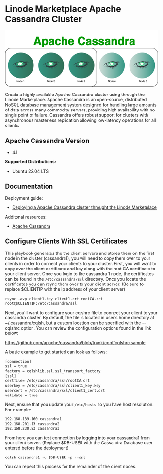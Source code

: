 # Linode Marketplace Apache Cassandra Cluster

![cassandra-diagram](images/cassandra.png)

Create a highly available Apache Cassandra cluster using through the Linode Marketplace. Apache Cassandra is an open-source, distributed NoSQL database management system designed for handling large amounts of data across many commodity servers, providing high availability with no single point of failure. Cassandra offers robust support for clusters with asynchronous masterless replication allowing low-latency operations for all clients. 

## Apache Cassandra Version
- 4.1

**Supported Distributions:**
- Ubuntu 22.04 LTS

## Documentation

Deployment guide:
- [Deploying a Apache Cassandra cluster throught the Linode Marketplace](https://www.linode.com/docs/products/tools/marketplace/guides/cassandra-cluster/)

Additonal resources:

- [Apache Cassandra](https://cassandra.apache.org/doc/stable/index.html)

## Configure Clients With SSL Certificates

This playbook generates the the client servers and stores them on the first node in the cluster (cassandra1), you will need to copy them over to your clients in order to connect your clients to your cluster. First, you will want to copy over the client certificate and key along with the root CA certificate to your client server. Once you login to the cassandra 1 node, the certificates can be found in the `/etc/cassandra/ssl` directory. Once you locate the certificates you can rsync them over to your client server. (Be sure to replace $CLIENTIP with the ip address of your client server)
```
rsync -avp client1.key client1.crt rootCA.crt root@$CLIENTIP:/etc/cassandra/ssl
```

Next, you'll want to configure your cqlshrc file to connect your client to your cassandra cluster. By default, the file is located in user’s home directory at ~/.cassandra/cqlsh, but a custom location can be specified with the --cqlshrc option. You can review the configuration options found in the link below:

https://github.com/apache/cassandra/blob/trunk/conf/cqlshrc.sample

A basic example to get started can look as follows:

```
[connection]
ssl = true
factory = cqlshlib.ssl.ssl_transport_factory
[ssl]
certfile= /etc/cassandra/ssl/rootCA.crt
userkey = /etc/cassandra/ssl/client1_key.key
usercert = /etc/cassandra/ssl/client1_cert.crt
validate = true

```
Next, ensure that you update your `/etc/hosts` so you have host resolution. For example:

```
192.168.139.160 cassandra1
192.168.201.13 cassandra2
192.168.230.83 cassandra3
```

From here you can test connection by logging into your cassandra1 from your client server. (Replace $DB-USER with the Cassandra Database user entered before the deployment)

```
cqlsh cassandra1 -u $DB-USER -p --ssl
```

You can repeat this process for the remainder of the client nodes.
